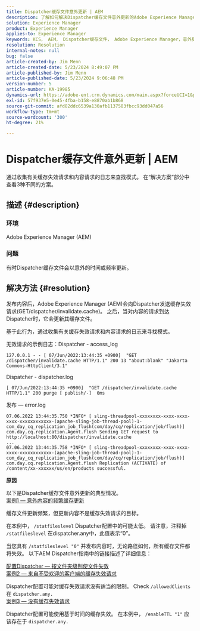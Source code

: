 ```yaml
---
title: Dispatcher缓存文件意外更新 | AEM
description: 了解如何解决Dispatcher缓存文件意外更新的Adobe Experience Manager问题。
solution: Experience Manager
product: Experience Manager
applies-to: Experience Manager
keywords: KCS， AEM， Dispatcher缓存文件， Adobe Experience Manager，意外更新，故障排除， dispatcher.any
resolution: Resolution
internal-notes: null
bug: false
article-created-by: Jim Menn
article-created-date: 5/23/2024 8:49:07 PM
article-published-by: Jim Menn
article-published-date: 5/23/2024 9:06:48 PM
version-number: 5
article-number: KA-19985
dynamics-url: https://adobe-ent.crm.dynamics.com/main.aspx?forceUCI=1&pagetype=entityrecord&etn=knowledgearticle&id=0baf35e1-4519-ef11-9f8a-6045bd006268
exl-id: 57f937e5-0e45-4fba-b158-e8870ab1b868
source-git-commit: afd82ddc6539a130afb1137583fbcc93dd047a56
workflow-type: tm+mt
source-wordcount: '300'
ht-degree: 21%

---
```


# Dispatcher缓存文件意外更新 | AEM


通过收集有关缓存失效请求和内容请求的日志来查找模式。 在“解决方案”部分中查看3种不同的方案。

## 描述 {#description}


### <b>环境</b>

Adobe Experience Manager (AEM)

### <b>问题</b>

有时Dispatcher缓存文件会以意外的时间或频率更新。


## 解决方法 {#resolution}


发布内容后，Adobe Experience Manager (AEM)会向Dispatcher发送缓存失效请求(GET/dispatcher/invalidate.cache)。 之后，当对内容的请求到达Dispatcher时，它会更新其缓存文件。

基于此行为，通过收集有关缓存失效请求和内容请求的日志来寻找模式。

无效请求的示例日志：Dispatcher - access_log<br>

```
127.0.0.1 - - [ 07/Jun/2022:13:44:35 +0900]  "GET /dispatcher/invalidate.cache HTTP/1.1" 200 13 "about:blank" "Jakarta Commons-HttpClient/3.1"
```

Dispatcher - dispatcher.log<br>

```
[ 07/Jun/2022:13:44:35 +0900]  "GET /dispatcher/invalidate.cache HTTP/1.1" 200 purge [ publish/-]  0ms
```

发布 — error.log<br>

```
07.06.2022 13:44:35.750 *INFO* [ sling-threadpool-xxxxxxxx-xxxx-xxxx-xxxx-xxxxxxxxxxxx-(apache-sling-job-thread-pool)-1-com_day_cq_replication_job_flush(com/day/cq/replication/job/flush)]  com.day.cq.replication.Agent.flush Sending GET request to http://localhost:80/dispatcher/invalidate.cache
...
07.06.2022 13:44:35.758 *INFO* [ sling-threadpool-xxxxxxxx-xxxx-xxxx-xxxx-xxxxxxxxxxxx-(apache-sling-job-thread-pool)-1-com_day_cq_replication_job_flush(com/day/cq/replication/job/flush)]  com.day.cq.replication.Agent.flush Replication (ACTIVATE) of /content/xx-xxxxxx/us/en/products successful.
```




<b>原因</b>

以下是Dispatcher缓存文件意外更新的典型情况。
 <br>
<u>案例1 — 意外内容的频繁缓存更新</u>

缓存文件更新频繁，但更新内容不是缓存失效请求的目标。

在本例中， `/statfileslevel` Dispatcher配置中的可能太低。 请注意，注释掉 `/statfileslevel` 在dispatcher.any中，此值表示“0”。

当您具有 `/statfileslevel "0"` 并发布内容时，无论路径如何，所有缓存文件都将失效。 以下AEM Dispatcher指南中的链接描述了详细信息：

[配置Dispatcher — 按文件夹级别使文件失效](https://experienceleague.adobe.com/docs/experience-manager-dispatcher/using/configuring/dispatcher-configuration.html?lang=zh-Hans#invalidating-files-by-folder-level)
 <br>
<u>案例2 — 来自不受欢迎的客户端的缓存失效请求</u>

Dispatcher配置可能对缓存失效请求没有适当的限制。 Check `/allowedClients` 在 `dispatcher.any.`
 <br>
<u>案例3 — 没有缓存失效请求</u>

Dispatcher配置可能使用基于时间的缓存失效。 在本例中， `/enableTTL "1"` 应该存在于 `dispatcher.any.`
